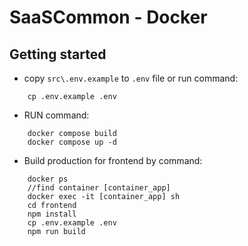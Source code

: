 # SaaSCommon - Docker

## Getting started

-   copy `src\.env.example` to `.env` file or run command:

```
    cp .env.example .env
```

-   RUN command:

```
    docker compose build
    docker compose up -d
```

-   Build production for frontend by command:

```
    docker ps
    //find container [container_app]
    docker exec -it [container_app] sh
    cd frontend
    npm install
    cp .env.example .env
    npm run build
```
